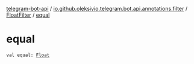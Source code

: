 [telegram-bot-api](../../index.md) / [io.github.oleksivio.telegram.bot.api.annotations.filter](../index.md) / [FloatFilter](index.md) / [equal](./equal.md)

# equal

`val equal: `[`Float`](https://kotlinlang.org/api/latest/jvm/stdlib/kotlin/-float/index.html)